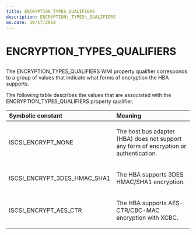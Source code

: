 ```yaml
---
title: ENCRYPTION_TYPES_QUALIFIERS
description: ENCRYPTION\_TYPES\_QUALIFIERS
ms.date: 10/17/2018
---
```


# ENCRYPTION\_TYPES\_QUALIFIERS


## <span id="ddk_encryption_types_qualifiers_kr"></span><span id="DDK_ENCRYPTION_TYPES_QUALIFIERS_KR"></span>


The ENCRYPTION\_TYPES\_QUALIFIERS WMI property qualifier corresponds to a group of values that indicate what forms of encryption the HBA supports.

The following table describes the values that are associated with the ENCRYPTION\_TYPES\_QUALIFIERS property qualifier.

<table>
<colgroup>
<col width="50%" />
<col width="50%" />
</colgroup>
<thead>
<tr class="header">
<th align="left">Symbolic constant</th>
<th align="left">Meaning</th>
</tr>
</thead>
<tbody>
<tr class="odd">
<td align="left"><p>ISCSI_ENCRYPT_NONE</p></td>
<td align="left"><p>The host bus adapter (HBA) does not support any form of encryption or authentication.</p></td>
</tr>
<tr class="even">
<td align="left"><p>ISCSI_ENCRYPT_3DES_HMAC_SHA1</p></td>
<td align="left"><p>The HBA supports 3DES HMAC/SHA1 encryption.</p></td>
</tr>
<tr class="odd">
<td align="left"><p>ISCSI_ENCRYPT_AES_CTR</p></td>
<td align="left"><p>The HBA supports AES-CTR/CBC-MAC encryption with XCBC.</p></td>
</tr>
</tbody>
</table>

 

 

 





